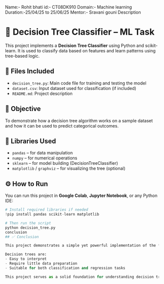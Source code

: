 Name:- Rohit bhati
id:- CT08DK910
Domain:- Machine learning 
Duration:-25/04/25 to 25/06/25
Mentor:- Sravani gouni
Description 
# 🌳 Decision Tree Classifier – ML Task

This project implements a **Decision Tree Classifier** using Python and scikit-learn. It is used to classify data based on features and learn patterns using tree-based logic.

## 📁 Files Included
- `decision_tree.py`: Main code file for training and testing the model
- `dataset.csv`: Input dataset used for classification (if included)
- `README.md`: Project description

## 📌 Objective
To demonstrate how a decision tree algorithm works on a sample dataset and how it can be used to predict categorical outcomes.

## 🧪 Libraries Used
- `pandas` – for data manipulation
- `numpy` – for numerical operations
- `sklearn` – for model building (DecisionTreeClassifier)
- `matplotlib` / `graphviz` – for visualizing the tree (optional)

## ⚙️ How to Run

You can run this project in **Google Colab**, **Jupyter Notebook**, or any Python IDE:

```python
# Install required libraries if needed
!pip install pandas scikit-learn matplotlib

# Then run the script
python decision_tree.py
conclusion 
## ✅ Conclusion

This project demonstrates a simple yet powerful implementation of the **Decision Tree Classification** algorithm. By using real or sample datasets, it shows how decision trees can be trained to make predictions based on input features. 

Decision trees are:
- Easy to interpret
- Require little data preparation
- Suitable for both classification and regression tasks

This project serves as a solid foundation for understanding decision trees and can be further extended using techniques like pruning, feature importance, and model tuning for better accuracy.